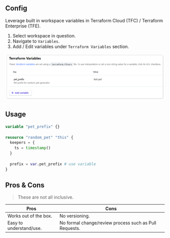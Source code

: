 ## Config

Leverage built in workspace variables in Terraform Cloud (TFC) / Terraform Enterprise (TFE). 

1. Select workspace in question.
2. Navigate to `Variables`.
3. Add / Edit variables under `Terraform Variables` section.

![tfc-gui](./docs/tfc-gui.png)

## Usage

```tf
variable "pet_prefix" {}

resource "random_pet" "this" {
  keepers = {
    ts = timestamp()
  }
  
  prefix = var.pet_prefix # use variable
}
```

## Pros & Cons

> These are not all inclusive.

| Pros | Cons |
| ---- | ---- |
| Works out of the box. | No versioning. |
| Easy to understand/use. | No formal change/review process such as Pull Requests. |
